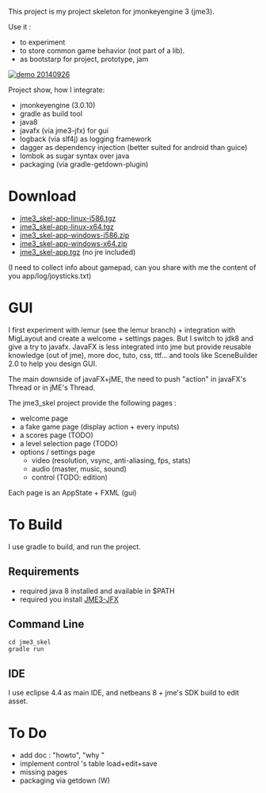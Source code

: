 This project is my project skeleton for jmonkeyengine 3 (jme3).

Use it :

* to experiment
* to store common game behavior (not part of a lib).
* as bootstarp for project, prototype, jam

[![demo 20140926](http://img.youtube.com/vi/Tw9oFsRqHwY/0.jpg)](http://www.youtube.com/watch?v=Tw9oFsRqHwY)

Project show, how I integrate:

* jmonkeyengine (3.0.10)
* gradle as build tool
* java8
* javafx (via jme3-jfx) for gui 
* logback (via slf4j) as logging framework
* dagger as dependency injection (better suited for android than guice)
* lombok as sugar syntax over java
* packaging (via gradle-getdown-plugin)

# Download

* [jme3_skel-app-linux-i586.tgz](http://alchim31.free.fr/download/jme3_skel/bundles/jme3_skel-app-linux-i586.tgz)
* [jme3_skel-app-linux-x64.tgz](http://alchim31.free.fr/download/jme3_skel/bundles/jme3_skel-app-linux-x64.tgz)
* [jme3_skel-app-windows-i586.zip](http://alchim31.free.fr/download/jme3_skel/bundles/jme3_skel-app-windows-i586.zip)
* [jme3_skel-app-windows-x64.zip](http://alchim31.free.fr/download/jme3_skel/bundles/jme3_skel-app-windows-x64.zip)
* [jme3_skel-app.tgz](http://alchim31.free.fr/download/jme3_skel/bundles/jme3_skel-app.tgz) (no jre included)

(I need to collect info about gamepad, can you share with me the content of you app/log/joysticks.txt)

# GUI

I first experiment with lemur (see the lemur branch) + integration with MigLayout and create a welcome + settings pages.
But I switch to jdk8 and give a try to javafx. JavaFX is less integrated into jme but provide reusable knowledge (out of jme), more doc, tuto, css, ttf... and tools like SceneBuilder 2.0 to help you design GUI.

The main downside of javaFX+jME, the need to push "action" in javaFX's Thread or in jME's Thread.

The jme3_skel project provide the following pages :

* welcome page
* a fake game page (display action + every inputs)
* a scores page (TODO)
* a level selection page (TODO)
* options / settings page
  * video (resolution, vsync, anti-aliasing, fps, stats)
  * audio (master, music, sound)
  * control (TODO: edition)

Each page is an AppState + FXML (gui)

# To Build

I use gradle to build, and run the project.

## Requirements

* required java 8 installed and available in $PATH
* required you install [JME3-JFX](https://github.com/empirephoenix/JME3-JFX)

## Command Line

```
cd jme3_skel
gradle run
```

## IDE

I use eclipse 4.4 as main IDE, and netbeans 8 + jme's SDK build to edit asset.

# To Do

* add  doc : "howto", "why "
* implement control 's table load+edit+save
* missing pages
* packaging via getdown (W)
